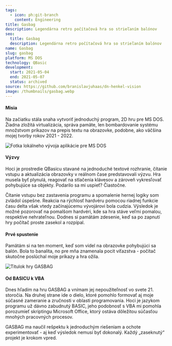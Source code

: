 ```yaml
---
tags:
  - icon: ph:git-branch
    content: Engineering
title: Gasbag
description: Legendárna retro počítačová hra so strieľaním balónov
seo:
  title: Gasbag
  description: Legendárna retro počítačová hra so strieľaním balónov
name: Gasbag
slug: gasbag
platform: MS DOS
technology: QBasic
development:
  start: 2021-05-04
  end: 2021-05-07
  status: archived
source: https://github.com/branislavjuhaas/dn-henkel-vision
image: /thumbnails/gasbag.webp
---
```


#### Misia

Na začiatku stála snaha vytvoriť jednoduchý program, 2D hru pre MS DOS. Žiadna zložitá virtualizácia, správa pamäte, len bombardovanie systému množstvom príkazov na prepis textu na obrazovke, podobne, ako väčšina mojej tvorby rokov 2021 - 2022.

![Fotka lokálneho vývoja aplikácie pre MS DOS](/portfolio/retro-setup.webp)

#### Výzvy

Hoci je prostredie QBasicu stavané na jednoduché textové rozhranie, čítanie vstupu a aktualizácia obrazovky v reálnom čase predstavovali výzvu. Hra musela byť plynulá, reagovať na stlačenia klávesov a zároveň vykresľovať pohybujúce sa objekty. Podarilo sa mi uspieť? Čiastočne.

Čítanie vstupu bez zastavenia programu a spomalenie hernej logiky som zvládol úspešne. Reakcia na rýchlosť hardvéru pomocou riadnej funkcie času delta však vtedy začínajúcemu vývojárovi bola cudzia. Výsledok je možné pozorovať na pomalšom hardvéri, kde sa hra stáve veľmi pomalou, respektíve nehrateľnou. Dodnes si pamätám zdesenie, keď sa po zapnutí hry počítač proste zasekol a rozpípal.

#### Prvé spustenie

Pamätám si na ten moment, keď som videl na obrazovke pohybujúci sa balón. Bola to banalita, no pre mňa znamenala pocit víťazstva - počítač skutočne poslúchal moje príkazy a hra ožila.

![Titulok hry GASBAG](/portfolio/gasbag-title.webp)

#### Od BASICU k VBA

Dnes hľadím na hru GASBAG a vnímam jej nepoužiteľnosť vo svete 21. storočia. Na druhej strane ide o dielo, ktoré pomohlo formovať aj moje súčasné zameranie a zručnosti v oblasti programovania. Hoci je jazykom programu už dávno zabudnutý BASIC, jeho podobnosť s VBA mi pomohla porozumieť skriptingu Microsoft Office, ktorý ostáva dôležitou súčasťou mnohých pracovných procesov.

GASBAG ma naučil rešpektu k jednoduchým riešeniam a ochote experimentovať - aj keď výsledok nemusí byť dokonalý. Každý „zaseknutý“ projekt je krokom vpred.
